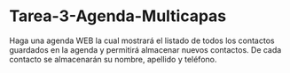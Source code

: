 # Tarea-3-Agenda-Multicapas
Haga una agenda WEB la cual mostrará el listado de todos los contactos guardados en la agenda y permitirá almacenar nuevos contactos. De cada contacto se almacenarán su nombre, apellido y teléfono. 
